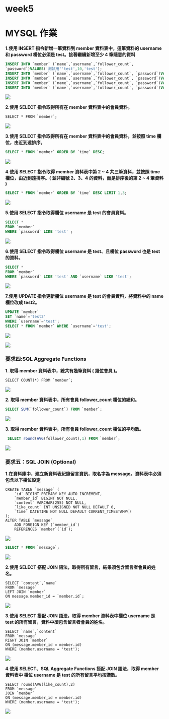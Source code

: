 # week5
# MYSQL 作業

**1.使用 INSERT 指令新增一筆資料到 member 資料表中，這筆資料的 username 和 password 欄位必須是 test。接著繼續新增至少 4 筆隨意的資料**
```sql
INSERT INTO `member` (`name`,`username`,`follower_count`, 
`password`)VALUES('測試用''test',10,'test');
INSERT INTO `member` (`name`,`username`,`follower_count`, `password`)VALUES('第二筆','two',56,'two');
INSERT INTO `member` (`name`,`username`,`follower_count`, `password`)VALUES('第三筆','three',77,'three');
INSERT INTO `member` (`name`,`username`,`follower_count`, `password`)VALUES('第四筆','four',181,'four');
INSERT INTO `member` (`name`,`username`,`follower_count`, `password`)VALUES('第五筆','five',223,'five');
```

![](https://i.imgur.com/GB9fROe.png)

**2.使用 SELECT 指令取得所有在 member 資料表中的會員資料。**
```sql!
SELECT * FROM `member`;
```


![](https://i.imgur.com/CNPksPF.png)

**3.使用 SELECT 指令取得所有在 member 資料表中的會員資料，並按照 time 欄位，由近到遠排序。**
```sql
SELECT * FROM `member` ORDER BY `time` DESC;
```
![](https://i.imgur.com/cV2IaDc.png)


**4.使用 SELECT 指令取得 member 資料表中第 2 ~ 4 共三筆資料，並按照 time 欄位，由近到遠排序。( 並非編號 2、3、4 的資料，而是排序後的第 2 ~ 4 筆資料 )**
```sql
SELECT * FROM `member` ORDER BY `time` DESC LIMIT 1,3;
```

![](https://i.imgur.com/L1jJVCi.png)

**5.使用 SELECT 指令取得欄位 username 是 test 的會員資料。**
```sql
SELECT *
FROM `member`
WHERE `password` LIKE 'test' ;
```

![](https://i.imgur.com/xwbf7Sh.png)

**6.使用 SELECT 指令取得欄位 username 是 test、且欄位 password 也是 test 的資料。**

```sql
SELECT *
FROM `member`
WHERE `password` LIKE 'test' AND `username` LIKE 'test';
```
![](https://i.imgur.com/g691QTe.png)

**7.使用 UPDATE 指令更新欄位 username 是 test 的會員資料，將資料中的 name 欄位改成 test2。**
```sql
UPDATE `member` 
SET `name`='test2'
WHERE `username`='test'; 
SELECT * FROM `member` WHERE `username`='test';
```
![](https://i.imgur.com/1Flb0XU.png)

![](https://i.imgur.com/6oab4lT.png)

### 要求四:SQL Aggregate Functions

**1. 取得 member 資料表中，總共有幾筆資料 ( 幾位會員 )。**
```sql!
SELECT COUNT(*) FROM `member`;
```

![](https://i.imgur.com/MxaaKhK.png)





**2. 取得 member 資料表中，所有會員 follower_count 欄位的總和。**
```sql
SELECT SUM(`follower_count`) FROM `member`;
```
![](https://i.imgur.com/6wn7huV.png)

**3. 取得 member 資料表中，所有會員 follower_count 欄位的平均數。**
```sql
 SELECT round(AVG(follower_count),1) FROM `member`;
 ```

![](https://i.imgur.com/FXQqNnZ.png)



### 要求五：SQL JOIN (Optional)

**1.在資料庫中，建立新資料表紀錄留言資訊，取名字為 message。資料表中必須包含以下欄位設定**

```sql!
CREATE TABLE `message` (
    `id` BIGINT PRIMARY KEY AUTO_INCREMENT,
    `member_id` BIGINT NOT NULL,
    `content` VARCHAR(255) NOT NULL,
    `like_count` INT UNSIGNED NOT NULL DEFAULT 0,
    `time` DATETIME NOT NULL DEFAULT CURRENT_TIMESTAMP()
);
ALTER TABLE `message`
    ADD FOREIGN KEY (`member_id`)
    REFERENCES `member`(`id`);
```
![](https://i.imgur.com/oKVI2hk.png)

```sql
SELECT * FROM `message`;
```
![](https://i.imgur.com/1tsqEUv.png)


**2.使用 SELECT 搭配 JOIN 語法，取得所有留言，結果須包含留言者會員的姓名。**

```sql!
SELECT `content`,`name`
FROM `message`
LEFT JOIN `member`
ON message.member_id = `member.id`;
```
![](https://i.imgur.com/wrtcZBl.png)


**3.使用 SELECT 搭配 JOIN 語法，取得 member 資料表中欄位 username 是 test 的所有留言，資料中須包含留言者會員的姓名。**

```sql!
SELECT `name`,`content`
FROM `message`
RIGHT JOIN `member`
ON (message.member_id = member.id)
WHERE (member.username = 'test');
```

![](https://i.imgur.com/NkxeX3Q.png)


**4.使用 SELECT、SQL Aggregate Functions 搭配 JOIN 語法，取得 member 資料表中
欄位 username 是 test 的所有留言平均按讚數。**

```sql!
SELECT round(AVG(like_count),2)
FROM `message`
JOIN `member`
ON (message.member_id = member.id)
WHERE (member.username = 'test');
```

![](https://i.imgur.com/xKz2ZiS.png)


